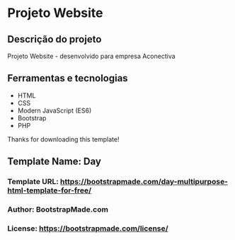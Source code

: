 # Projeto Website

## Descrição do projeto

Projeto Website - desenvolvido para empresa Aconectiva

## Ferramentas e tecnologias
- HTML
- CSS
- Modern JavaScript (ES6)
- Bootstrap
- PHP

Thanks for downloading this template!

## Template Name: Day
### Template URL: https://bootstrapmade.com/day-multipurpose-html-template-for-free/
### Author: BootstrapMade.com
### License: https://bootstrapmade.com/license/
